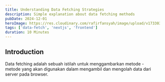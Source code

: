 ```yaml
---
title: Understanding Data Fetching Strategies
description: Simple explanation about data fetching methods
pubDate: 2024-12-01
heroImage: https://res.cloudinary.com/rafirfansyah/image/upload/v1733037034/632558bac3690972f2e9bf90_database-light_ndhlzs.png
tags: ['data-fetch', 'nextjs', 'frontend']
duration: 10 Minutes
---
```


## Introduction

Data fetching adalah sebuah istilah untuk menggambarkan metode - metode yang akan digunakan dalam mengambil dan mengolah data dari server pada browser.